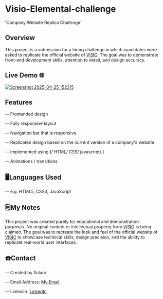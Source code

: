 # Visio-Elemental-challenge

'Company Website Replica Challenge'

## Overview
This project is a submission for a hiring challenge in which candidates were asked to replicate the official website of [VISIO](https://visiofund.co.za/).
The goal was to demonstrate front-end development skills, attention to detail, and design accuracy.

## Live Demo 🌐
[![Screenshot 2025-04-25 152315](https://github.com/user-attachments/assets/df06c977-4177-4e77-b71d-ff5f68c5a131)
](https://visio-elemental-challenge-iota.vercel.app/)


## Features
-- Frontended design

-- Fully responsive layout

-- Navigation bar that is responsive

-- Replicated design based on the current version of a company's website

-- Implemented using [/ HTML/ CSS/ javascript/.]

-- Animations / transitions

## 🖥️Languages Used
-- e.g. HTML5, CSS3, JavaScript

## 🗒️My Notes
  This project was created purely for educational and demonstration purposes.
  No original content or intellectual property from [VISIO](https://visiofund.co.za/) is being claimed.
  The goal was to recreate the look and feel of the official website of [VISIO](https://visiofund.co.za/) to showcase technical skills, 
  design precision, and the ability to replicate real-world user interfaces.

## ☎️Contact
-- Created by Xolani

-- Email Address: [My Email](jonathanmicah23@gmail.com) 

-- LinkedIn: [LinkedIn](https://www.linkedin.com/in/xolani-sodam-0376782a7/)
